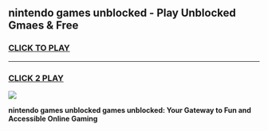 
## nintendo games unblocked - Play Unblocked Gmaes & Free
<h3>
<a href="https://news.freeplayer.one?title=nintendo_games_unblocked&ref=16F">CLICK TO PLAY</a></h3>
<hr>

<h3>
<a href="https://news.freeplayer.one?title=nintendo_games_unblocked&ref=16F">CLICK 2 PLAY</a>
  
</h3>

<a href="https://news.freeplayer.one?title=nintendo_games_unblocked&ref=16F/"><img src="https://clearcache.store/games.png"></a>


**nintendo games unblocked games unblocked: Your Gateway to Fun and Accessible Online Gaming**
